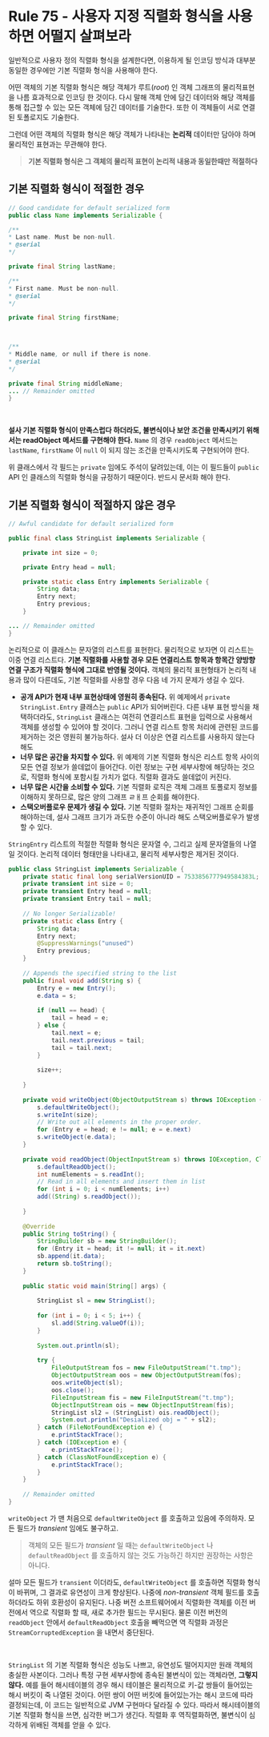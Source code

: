 # Rule 75 - 사용자 지정 직렬화 형식을 사용하면 어떨지 살펴보라

일반적으로 사용자 정의 직렬화 형식을 설계한다면, 이용하게 될 인코딩 방식과 대부분 동일한 경우에만 기본 직렬화 형식을 사용해야 한다.

어떤 객체의 기본 직렬화 형식은 해당 객체가 루트(*root*) 인 객체 그래프의 물리적표현을 나름 효과적으로 인코딩 한 것이다. 다시 말해 객체 안에 담긴 데이터와 
해당 객체를 통해 접근할 수 있는 모든 객체에 담긴 데이터를 기술한다. 또한 이 객체들이 서로 연결된 토폴로지도 기술한다. 

그런데 어떤 객체의 직렬화 형식은 해당 객체가 나타내는 **논리적** 데이터만 담아야 하며 물리적인 표현과는 무관해야 한다. 

> **기본 직렬화 형식은 그 객체의 물리적 표현이 논리적 내용과 동일한때만 적절하다**

## 기본 직렬화 형식이 적절한 경우
 
```java
// Good candidate for default serialized form
public class Name implements Serializable {

/**
* Last name. Must be non-null.
* @serial
*/

private final String lastName;

/**
* First name. Must be non-null.
* @serial
*/

private final String firstName;

   

/**
* Middle name, or null if there is none.
* @serial
*/

private final String middleName;
... // Remainder omitted
}  
```

<br/>

**설사 기본 직렬화 형식이 만족스럽다 하더라도, 불변식이나 보안 조건을 만족시키기 위해서는 readObject 메서드를 구현해야 한다.** `Name` 의 경우 `readObject` 메서드는 `lastName`, `firstName` 이 `null` 이 되지 않는 조건을 만족시키도록 구현되어야 한다. 

위 클래스에서 각 필드는 `private` 임에도 주석이 달려있는데, 이는 이 필드들이 `public` API 인 클래스의 직렬화 형식을 규정하기 때문이다. 반드시 문서화 해야 한다.

## 기본 직렬화 형식이 적절하지 않은 경우

```java
// Awful candidate for default serialized form

public final class StringList implements Serializable {

    private int size = 0;

    private Entry head = null;

    private static class Entry implements Serializable {
        String data;
        Entry next;
        Entry previous;
    }

... // Remainder omitted
}
```

논리적으로 이 클래스는 문자열의 리스트를 표현한다. 물리적으로 보자면 이 리스트는 이중 연결 리스트다. **기본 직렬화를 사용할 경우 모든 연결리스트 항목과 항목간 양방향 연결 구조가 직렬화 형식에 그대로 반영될 것이다.** 
객체의 물리적 표현형태가 논리적 내용과 많이 다른데도, 기본 직렬화를 사용할 경우 다음 네 가지 문제가 생길 수 있다.

- **공개 API가 현재 내부 표현상태에 영원히 종속된다.** 위 예제에서 `private` `StringList.Entry` 클래스는 `public` API가 되어버린다. 다른 내부 표현 방식을 채택하더라도, `StringList` 클래스는 여전히 연결리스트 표현을 입력으로 사용해서 객체를 생성할 수 있어야 할 것이다. 
그러니 연결 리스트 항목 처리에 관련된 코드를 제거하는 것은 영원히 불가능하다. 설사 더 이상은 연결 리스트를 사용하지 않는다 해도
- **너무 많은 공간을 차지할 수 있다.** 위 예제의 기본 직렬화 형식은 리스트 항목 사이의 모든 연결 정보가 쓸데없이 들어간다. 이런 정보는 구현 세부사항에 해당하는 것으로, 
직렬화 형식에 포함시킬 가치가 없다. 직렬화 결과도 쓸데없이 커진다.
- **너무 많은 시간을 소비할 수 있다.** 기본 직렬화 로직은 객체 그래프 토폴로지 정보를 이해하지 못하므로, 많은 양의 그래프 ㄹㅐ프 순회를 해야한다.
- **스택오버플로우 문제가 생길 수 있다.** 기본 직렬화 절차는 재귀적인 그래프 순회를 해야하는데, 설사 그래프 크기가 과도한 수준이 아니라 해도 스택오버플로우가 발생할 수 있다.

`StringEntry` 리스트의 적절한 직렬화 형식은 문자열 수, 그리고 실제 문자열들의 나열일 것이다. 논리적 데이터 형태만을 나타내고, 물리적 세부사항은 제거된 것이다. 

```java
public class StringList implements Serializable {
    private static final long serialVersionUID = 7533856777949584383L;
    private transient int size = 0;
    private transient Entry head = null;
    private transient Entry tail = null;
    
    // No longer Serializable!
    private static class Entry {
        String data;
        Entry next;
        @SuppressWarnings("unused")
        Entry previous;
    }
    
    // Appends the specified string to the list
    public final void add(String s) {
        Entry e = new Entry();
        e.data = s;
        
        if (null == head) {
            tail = head = e;
        } else {
            tail.next = e;
            tail.next.previous = tail;
            tail = tail.next;
        }
        
        size++;
        
    }
    
    private void writeObject(ObjectOutputStream s) throws IOException {
        s.defaultWriteObject();
        s.writeInt(size);
        // Write out all elements in the proper order.
        for (Entry e = head; e != null; e = e.next)
        s.writeObject(e.data);
    }
    
    private void readObject(ObjectInputStream s) throws IOException, ClassNotFoundException {
        s.defaultReadObject();
        int numElements = s.readInt();
        // Read in all elements and insert them in list
        for (int i = 0; i < numElements; i++)
        add((String) s.readObject());
        
    }
    
    @Override
    public String toString() {
        StringBuilder sb = new StringBuilder();
        for (Entry it = head; it != null; it = it.next)
        sb.append(it.data);
        return sb.toString();
    }
    
    public static void main(String[] args) {
        
        StringList sl = new StringList();
        
        for (int i = 0; i < 5; i++) {
            sl.add(String.valueOf(i));
        }
        
        System.out.println(sl);
        
        try {
            FileOutputStream fos = new FileOutputStream("t.tmp");
            ObjectOutputStream oos = new ObjectOutputStream(fos);
            oos.writeObject(sl);
            oos.close();
            FileInputStream fis = new FileInputStream("t.tmp");
            ObjectInputStream ois = new ObjectInputStream(fis);
            StringList sl2 = (StringList) ois.readObject();
            System.out.println("Desialized obj = " + sl2);
        } catch (FileNotFoundException e) {
            e.printStackTrace();
        } catch (IOException e) {
            e.printStackTrace();
        } catch (ClassNotFoundException e) {
            e.printStackTrace();
        }
    }
    
    // Remainder omitted
}
```

`writeObject` 가 맨 처음으로 `defaultWriteObject` 를 호출하고 있음에 주의하자. 모든 필드가 *transient* 임에도 불구하고. 

> 객체의 모든 필드가 *transient* 일 때는 `defaultWriteObject` 나 `defaultReadObject` 를 호출하지 않는 것도 가능하긴 하지만 권장하는 사항은 아니다. 

설마 모든 필드가 `transient` 이더라도, `defaultWriteObject` 를 호출하면 직렬화 형식이 바뀌며, 그 결과로 유연성이 크게 향상된다. 나중에 *non-transient* 객체 필드를 호출하더라도 
하위 호환성이 유지된다. 나중 버전 소프트웨어에서 직렬화한 객체를 이전 버전에서 역으로 직렬화 할 때, 새로 추가한 필드는 무시된다. 물론 이전 버전의 `readObject` 안에서 `defaultReadObject` 호출을 빼먹으면 역 직렬화 과정은 `StreamCorruptedException` 을 내면서 중단된다. 

<br/>

`StringList` 의 기본 직렬화 형식은 성능도 나쁘고, 유연성도 떨어지지만 원래 객체의 충실한 사본이다. 그러나 특정 구현 세부사항에 종속된 불변식이 있는 객체라면, **그렇지 않다.** 예를 들어 
해시테이블의 경우 해시 테이블은 물리적으로 키-값 쌍들이 들어있는 해시 버킷이 죽 나열된 것이다. 어떤 쌍이 어떤 버킷에 들어있는가는 해시 코드에 따라 결정되는데, 이 코드는 일반적으로 JVM 구현마다 달라질 수 있다. 
따라서 해시테이블의 기본 직렬화 형식을 쓰면, 심각한 버그가 생긴다. 직렬화 후 역직렬화하면, 불변식이 심각하게 위배된 객체를 얻을 수 있다.




